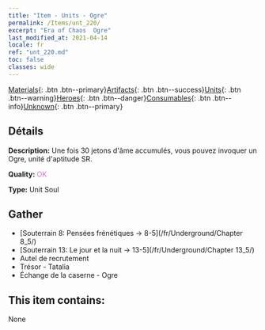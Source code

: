 ```yaml
---
title: "Item - Units - Ogre"
permalink: /Items/unt_220/
excerpt: "Era of Chaos  Ogre"
last_modified_at: 2021-04-14
locale: fr
ref: "unt_220.md"
toc: false
classes: wide
---
```

 [Materials](/fr/Items/){: .btn .btn--primary}[Artifacts](/fr/Items/Artifacts/){: .btn .btn--success}[Units](/fr/Items/Units/){: .btn .btn--warning}[Heroes](/fr/Items/Heroes/){: .btn .btn--danger}[Consumables](/fr/Items/Consumables/){: .btn .btn--info}[Unknown](/fr/Items/Unknown/){: .btn .btn--primary}

## Détails
 **Description:** Une fois 30 jetons d'âme accumulés, vous pouvez invoquer un Ogre, unité d'aptitude SR.

 **Quality:** <span style="color: #DA70D6">OK</span>

 **Type:** Unit Soul

## Gather

*    [Souterrain 8: Pensées frénétiques -> 8-5](/fr/Underground/Chapter 8_5/) 
*    [Souterrain 13: Le jour et la nuit -> 13-5](/fr/Underground/Chapter 13_5/) 
*    Autel de recrutement 
*    Trésor - Tatalia 
*    Échange de la caserne - Ogre 

## This item contains:

  None

